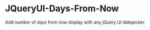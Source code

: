JQueryUI-Days-From-Now
======================

Add number of days from now display with any jQuery UI datepicker.